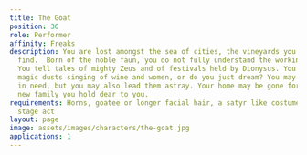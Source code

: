 ```yaml
---
title: The Goat
position: 36
role: Performer
affinity: Freaks
description: You are lost amongst the sea of cities, the vineyards you no longer can
  find.  Born of the noble faun, you do not fully understand the workings of man.
  You tell tales of mighty Zeus and of festivals held by Dionysus. You inhale the
  magic dusts singing of wine and women, or do you just dream? You may guide those
  in need, but you may also lead them astray. Your home may be gone forever, but your
  new family you hold dear to you.
requirements: Horns, goatee or longer facial hair, a satyr like costume, having a
  stage act
layout: page
image: assets/images/characters/the-goat.jpg
applications: 1
---
```

